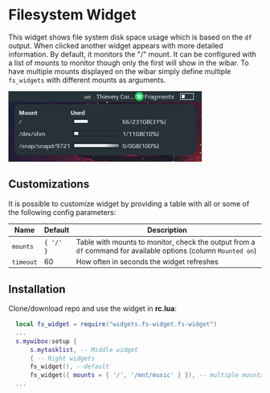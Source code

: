 # Filesystem Widget

This widget shows file system disk space usage which is based on the `df` output. When clicked another widget appears with more detailed information. By default, it monitors the "/" mount. It can be configured with a list of mounts to monitor though only the first will show in the wibar. To have multiple mounts displayed on the wibar simply define multiple `fs_widgets` with different mounts as arguments.

![](./screenshot.png)

## Customizations

It is possible to customize widget by providing a table with all or some of the following config parameters:

| Name | Default | Description |
|---|---|---|
| `mounts` | `{ '/' }` | Table with mounts to monitor, check the output from a `df` command for available options (column `Mounted on`) |
| `timeout` | 60 | How often in seconds the widget refreshes |

## Installation

Clone/download repo and use the widget in **rc.lua**:

```lua
  local fs_widget = require("widgets.fs-widget.fs-widget")
  ...
  s.mywibox:setup {
      s.mytasklist, -- Middle widget
      { -- Right widgets
      fs_widget(), --default
      fs_widget({ mounts = { '/', '/mnt/music' } }), -- multiple mounts
  ...
```

